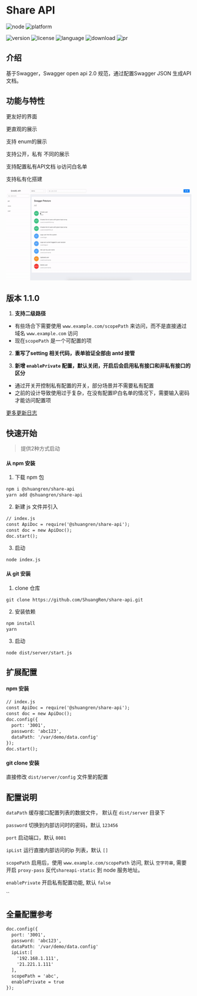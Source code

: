# Share API

![node](https://img.shields.io/node/v/egg)
![platform](https://img.shields.io/powershellgallery/p/DNS.1.1.1.1)

![version](https://img.shields.io/github/package-json/v/ShuangRen/share-api)
![license](https://img.shields.io/github/license/ShuangRen/share-api.svg)
![language](https://img.shields.io/github/languages/top/ShuangRen/share-api.svg)
![download](https://img.shields.io/npm/dw/@shuangren/share-api.svg)
![pr](https://img.shields.io/github/issues-pr-closed/ShuangRen/share-api.svg)

## 介绍

基于Swagger，Swagger open api 2.0 规范，通过配置Swagger JSON 生成API 文档。


## 功能与特性

更友好的界面

更直观的展示

支持 enum的展示

支持公开，私有 不同的展示

支持配置私有API文档 ip访问白名单

支持私有化搭建

![预览](./img.gif)

## 版本 1.1.0

1. **支持二级路径**

* 有些场合下需要使用 `www.example.com/scopePath` 来访问，而不是直接通过域名 `www.example.com` 访问
* 现在`scopePath` 是一个可配置的项 

2. **重写了setting 相关代码，表单验证全部由 antd 接管**

3. **新增 `enablePrivate` 配置，默认关闭，开启后会启用私有接口和非私有接口的区分**

* 通过开关开控制私有配置的开关，部分场景并不需要私有配置
* 之前的设计导致使用过于复杂，在没有配置IP白名单的情况下，需要输入密码才能访问配置项

[更多更新日志](/changelog_cn.md)

## 快速开始

> 提供2种方式启动

#### 从 npm 安装

1. 下载 npm 包

```
npm i @shuangren/share-api
yarn add @shuangren/share-api
```

2. 新建 js 文件并引入

```
// index.js
const ApiDoc = require('@shuangren/share-api');
const doc = new ApiDoc();
doc.start();
```

3. 启动

```
node index.js
```

#### 从 git 安装

1. clone 仓库

```
git clone https://github.com/ShuangRen/share-api.git
```
2. 安装依赖

```
npm install
yarn
```

3. 启动

```
node dist/server/start.js
```

## 扩展配置

#### npm 安装

```
// index.js
const ApiDoc = require('@shuangren/share-api');
const doc = new ApiDoc();
doc.config({
  port: '3001',
  password: 'abc123',
  dataPath: '/var/demo/data.config'
});
doc.start();
```

#### git clone 安装

直接修改 `dist/server/config` 文件里的配置

## 配置说明

`dataPath`  缓存接口配置列表的数据文件， 默认在 `dist/server` 目录下

`password` 切换到内部访问时的密码，默认 `123456`

`port` 启动端口，默认 `8081`

`ipList` 运行直接内部访问的ip 列表，默认 `[]`

`scopePath` 启用后，使用 `www.example.com/scopePath` 访问,  默认 `空字符串`,  需要开启 `proxy-pass` 反代`shareapi-static` 到 node 服务地址。

`enablePrivate` 开启私有配置功能, 默认 `false`

``

## 全量配置参考

```
doc.config({
  port: '3001',
  password: 'abc123',
  dataPath: '/var/demo/data.config'
  ipList:[
    '192.168.1.111',
    '21.221.1.111'
  ],
  scopePath = 'abc',
  enablePrivate = true
});
```
